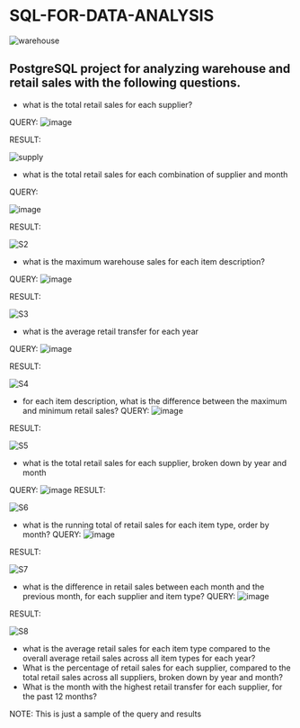 # SQL-FOR-DATA-ANALYSIS


![warehouse](https://user-images.githubusercontent.com/100838547/224486570-d7976cc8-bc0b-4a6e-a39f-1654016ceac8.jpg)

## PostgreSQL project for analyzing warehouse and retail sales with the following questions.

* what is the total retail sales for each supplier?

 QUERY:
![image](https://user-images.githubusercontent.com/100838547/224489252-b4907cbb-ec04-449d-90fc-78a64874a903.png)

RESULT:

![supply](https://user-images.githubusercontent.com/100838547/224489292-87e0be9c-c732-4b43-8bf8-565bbc054124.png)
* what is the total retail sales for each combination of supplier and month

QUERY:

![image](https://user-images.githubusercontent.com/100838547/224489809-dd3ed56a-9d34-4d49-af5f-f946ffc23ae9.png)


RESULT:

![S2](https://user-images.githubusercontent.com/100838547/224490032-fcd48f03-6b2a-4a76-a0f8-f4d74d25819d.png)

* what is the maximum warehouse sales for each item description?

QUERY:
![image](https://user-images.githubusercontent.com/100838547/224490206-05217b28-21c9-4d4d-8285-40514de9a18e.png)

RESULT:

![S3](https://user-images.githubusercontent.com/100838547/224490291-90dffa9b-fa4e-4514-8df8-5f2ffbb4cb28.png)

* what is the average retail transfer for each year 

QUERY:
![image](https://user-images.githubusercontent.com/100838547/224490403-6237613c-5cbb-49de-bed1-2c8238a72583.png)

RESULT:

![S4](https://user-images.githubusercontent.com/100838547/224490466-0d7f489f-88b2-4aad-8156-c5072dd131ca.png)

* for each item description, what is the difference between the maximum and minimum retail sales? 
QUERY:
![image](https://user-images.githubusercontent.com/100838547/224490673-9d03f8ac-6d80-4380-9798-eb72a39fb24f.png)

RESULT:

![S5](https://user-images.githubusercontent.com/100838547/224490734-631015ab-8936-4c4a-9c73-3e3a399d0b68.png)

* what is the total retail sales for each supplier, broken down by year and month 

QUERY:
![image](https://user-images.githubusercontent.com/100838547/224491141-5c06e507-4b74-44ab-8687-8aa280bbe7d1.png)
RESULT:

![S6](https://user-images.githubusercontent.com/100838547/224491227-92c48a4c-6169-4b7e-9375-3d224715f18c.png)

* what is the running total of retail sales for each item type, order by month?
QUERY:
![image](https://user-images.githubusercontent.com/100838547/224491440-96150a79-b1a3-4807-a64d-e34b52c60d14.png)

RESULT:

![S7](https://user-images.githubusercontent.com/100838547/224491546-11d65523-edc9-4f63-820f-7473c1926e81.png)


* what is the difference in retail sales between each month and the previous month, for each supplier and item type?
QUERY:
![image](https://user-images.githubusercontent.com/100838547/224491732-f5aa07e3-cc20-430b-be2c-39378579a454.png)

RESULT:

![S8](https://user-images.githubusercontent.com/100838547/224491808-dd42d7ad-695e-45c0-81e1-0fb823980eb2.png)

* what is the average retail sales for each item type compared to the overall average retail sales across all item types for each year?
* What is the percentage of retail sales for each supplier, compared to the total retail sales across all suppliers, broken down by year and month?
* What is the month with the highest retail transfer for each supplier, for the past 12 months?


NOTE: This is just a sample of the query and results


 
